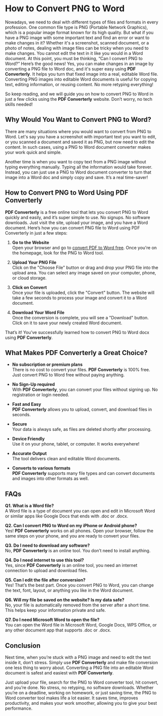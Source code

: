 # How to Convert PNG to Word

Nowadays, we need to deal with different types of files and formats in every profession. One common file type is PNG (Portable Network Graphics), which is a popular image format known for its high quality. But what if you have a PNG image with some important text and find an error or want to make changes in it? Whether it's a screenshot, scanned document, or a photo of notes, dealing with image files can be tricky when you need to make changes. You cannot edit the text in it like you would in a Word document. At this point, you must be thinking, “Can I convert PNG to Word?” Here’s the good news! Yes, you can make changes in an image by converting a PNG file to Word doc, and it's super easy using **PDF Converterly**. It helps you turn that fixed image into a real, editable Word file. Converting PNG images into editable Word documents is useful for copying text, editing information, or reusing content. No more retyping everything!

So keep reading, and we will guide you on how to convert PNG to Word in just a few clicks using the **PDF Converterly** website. Don’t worry, no tech skills needed!

## Why Would You Want to Convert PNG to Word?

There are many situations where you would want to convert from PNG to Word. Let's say you have a screenshot with important text you want to edit, or you scanned a document and saved it as PNG, but now need to edit the content. In such cases, using a PNG to Word document converter makes your work quick and simple. 

Another time is when you want to copy text from a PNG image without typing everything manually. Typing all the information would take forever. Instead, you can just use a PNG to Word document converter to turn that image into a Word doc and simply copy and save. It’s a real time-saver!

## How to Convert PNG to Word Using PDF Converterly

**PDF Converterly** is a free online tool that lets you convert PNG to Word quickly and easily, and it’s super simple to use. No signups. No software downloads. Just visit the site, upload your image, and you have a Word document. Here’s how you can convert PNG file to Word using PDF Converterly in just a few steps:

1. **Go to the Website**  
Open your browser and go to [convert PDF to Word free](https://www.pdfconverterly.com). Once you're on the homepage, look for the PNG to Word tool.

2. **Upload Your PNG File**  
Click on the "Choose File" button or drag and drop your PNG file into the upload area. You can select any image saved on your computer, phone, or cloud storage.

3. **Click on Convert**  
Once your file is uploaded, click the "Convert" button. The website will take a few seconds to process your image and convert it to a Word document.

4. **Download Your Word File**  
Once the conversion is complete, you will see a "Download" button. Click on it to save your newly created Word document.

That’s it! You’ve successfully learned how to convert PNG to Word docx using **PDF Converterly**.

## What Makes PDF Converterly a Great Choice?

- **No subscription or premium plans**  
  There is no cost to convert your files. **PDF Converterly** is 100% free. Just convert PNG to Word free without paying anything.

- **No Sign-Up required**  
  With **PDF Converterly**, you can convert your files without signing up. No registration or login needed.

- **Fast and Easy**  
  **PDF Converterly** allows you to upload, convert, and download files in seconds.

- **Secure**  
  Your data is always safe, as files are deleted shortly after processing.

- **Device Friendly**  
  Use it on your phone, tablet, or computer. It works everywhere!

- **Accurate Output**  
  The tool delivers clean and editable Word documents.

- **Converts to various formats**  
  **PDF Converterly** supports many file types and can convert documents and images into other formats as well.

## FAQs

**Q1. What is a Word file?**  
A Word file is a type of document you can open and edit in Microsoft Word or similar apps like Google Docs that ends with .doc or .docx.

**Q2. Can I convert PNG to Word on my iPhone or Android phone?**  
Yes! **PDF Converterly** works on all phones. Open your browser, follow the same steps on your phone, and you are ready to convert your files.

**Q3. Do I need to download any software?**  
No, **PDF Converterly** is an online tool. You don’t need to install anything.

**Q4. Do I need internet to use this tool?**  
Yes, since **PDF Converterly** is an online tool, you need an internet connection to upload and download files.

**Q5. Can I edit the file after conversion?**  
Yes! That’s the best part. Once you convert PNG to Word, you can change the text, font, layout, or anything you like in the Word document.

**Q6. Will my file be saved on the website? Is my data safe?**  
No, your file is automatically removed from the server after a short time. This helps keep your information private and safe.

**Q7. Do I need Microsoft Word to open the file?**  
You can open the Word file in Microsoft Word, Google Docs, WPS Office, or any other document app that supports .doc or .docx.

## Conclusion

Next time, when you’re stuck with a PNG image and need to edit the text inside it, don’t stress. Simply use **PDF Converterly** and make file conversion one less thing to worry about. Converting a PNG file into an editable Word document is safest and easiest with **PDF Converterly**. 

Just upload your file, search for the PNG to Word converter tool, hit convert, and you’re done. No stress, no retyping, no software downloads. Whether you’re on a deadline, working on homework, or just saving time, the PNG to Word converter tool makes life a lot easier. It saves time, improves productivity, and makes your work smoother, allowing you to give your best performance.
